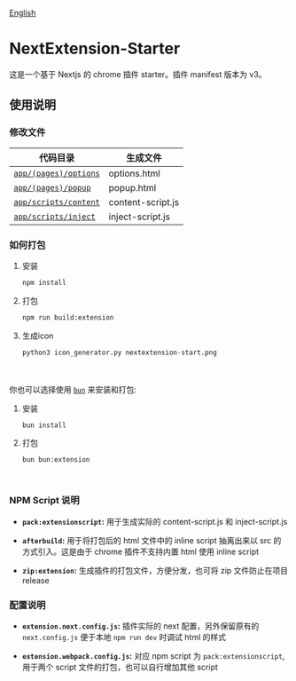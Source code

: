 [English](./README.md)


# NextExtension-Starter
这是一个基于 Nextjs 的 chrome 插件 starter。插件 manifest 版本为 v3。

## 使用说明
### 修改文件
|代码目录|生成文件|
|--|--|
|[```app/(pages)/options```](./app/(pages)/options/)|options.html|
|[```app/(pages)/popup```](./app/(pages)/popup/)|popup.html|
|[```app/scripts/content```](./app/scripts/content)|content-script.js|
|[```app/scripts/inject```](./app/scripts/inject)|inject-script.js|


### 如何打包
1. 安装
    ```bash
    npm install
    ```
2. 打包
    ```bash
    npm run build:extension
    ```
3. 生成icon
    ```python
    python3 icon_generator.py nextextension-start.png
    ```
<br /><br />
你也可以选择使用 [```bun```](https://github.com/oven-sh/bun) 来安装和打包:<br/>
1. 安装
    ```
    bun install
    ```
2. 打包
    ```
    bun bun:extension
    ```
<br />

### NPM Script 说明
- **```pack:extensionscript```:** 用于生成实际的 content-script.js 和 inject-script.js

- **```afterbuild```:** 用于将打包后的 html 文件中的 inline script 抽离出来以 src 的方式引入。这是由于 chrome 插件不支持内置 html 使用 inline script

- **```zip:extension```:** 生成插件的打包文件，方便分发，也可将 zip 文件防止在项目 release

### 配置说明
- **```extension.next.config.js```:** 插件实际的 next 配置，另外保留原有的 ```next.config.js``` 便于本地 ```npm run dev``` 时调试 html 的样式

- **```extension.webpack.config.js```:** 对应 npm script 为 ```pack:extensionscript```, 用于两个 script 文件的打包，也可以自行增加其他 script
